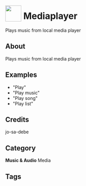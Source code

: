 # <img src="https://raw.githack.com/FortAwesome/Font-Awesome/master/svgs/solid/play.svg" card_color="#FFFFFF" width="50" height="50" style="vertical-align:bottom"/> Mediaplayer
Plays music from local media player

## About
Plays music from local media player

## Examples
* "Play"
* "Play music"
* "Play song"
* "Play list"

## Credits
jo-sa-debe

## Category
**Music & Audio**
Media

## Tags

